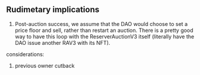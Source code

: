 ## Rudimetary implications

1. Post-auction success, we assume that the DAO would choose to set a price floor and sell, rather than restart an auction.
   There is a pretty good way to have this loop with the ReserverAuctionV3 itself (literally have the DAO issue another RAV3 with its NFT).

considerations:

1. previous owner cutback
